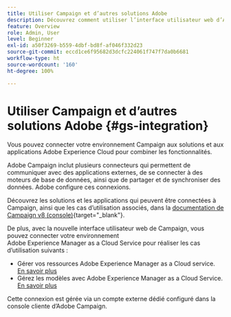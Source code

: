 ```yaml
---
title: Utiliser Campaign et d’autres solutions Adobe
description: Découvrez comment utiliser l’interface utilisateur web d’Adobe Campaign et les solutions et applications Adobe Experience Cloud.
feature: Overview
role: Admin, User
level: Beginner
exl-id: a50f3269-b559-4dbf-bd8f-af046f332d23
source-git-commit: eccd1ce6f95682d3dcfc224061f747f7da0b6681
workflow-type: ht
source-wordcount: '160'
ht-degree: 100%

---
```



# Utiliser Campaign et d’autres solutions Adobe {#gs-integration}

Vous pouvez connecter votre environnement Campaign aux solutions et aux applications Adobe Experience Cloud pour combiner les fonctionnalités.

Adobe Campaign inclut plusieurs connecteurs qui permettent de communiquer avec des applications externes, de se connecter à des moteurs de base de données, ainsi que de partager et de synchroniser des données. Adobe configure ces connexions.

Découvrez les solutions et les applications qui peuvent être connectées à Campaign, ainsi que les cas d’utilisation associés, dans la [documentation de Campaign v8 (console)](https://experienceleague.adobe.com/docs/campaign/campaign-v8/connect/integration.html?lang=fr){target="_blank"}.

De plus, avec la nouvelle interface utilisateur web de Campaign, vous pouvez connecter votre environnement Adobe Experience Manager as a Cloud Service pour réaliser les cas d’utilisation suivants :

* Gérer vos ressources Adobe Experience Manager as a Cloud service. [En savoir plus](aem-assets.md)
* Gérez les modèles avec Adobe Experience Manager as a Cloud Service. [En savoir plus](aem-content.md)

Cette connexion est gérée via un compte externe dédié configuré dans la console cliente d’Adobe Campaign.
